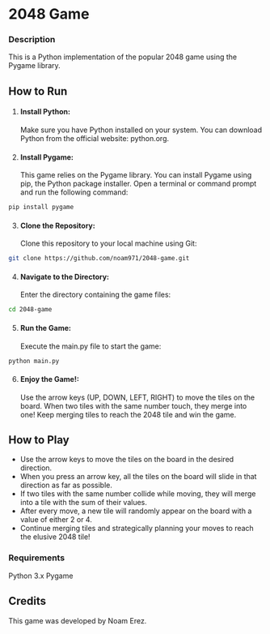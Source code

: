 # 2048 Game
### Description
  This is a Python implementation of the popular 2048 game using the Pygame library.

## How to Run
1. #### Install Python:
    Make sure you have Python installed on your system. You can download Python from the official website: python.org.

3. #### Install Pygame:
    This game relies on the Pygame library. You can install Pygame using pip, the Python package installer.
Open a terminal or command prompt and run the following command:
```bash
pip install pygame
```
3. #### Clone the Repository:
    Clone this repository to your local machine using Git:

```bash
git clone https://github.com/noam971/2048-game.git
```
4. #### Navigate to the Directory:
    Enter the directory containing the game files:

```bash
cd 2048-game
```
5. #### Run the Game:
    Execute the main.py file to start the game:
```bash
python main.py
```
6. #### Enjoy the Game!:
    Use the arrow keys (UP, DOWN, LEFT, RIGHT) to move the tiles on the board. When two tiles with the same number touch, they merge into one! Keep merging tiles to reach the 2048 tile     and win the game.

## How to Play
  * Use the arrow keys to move the tiles on the board in the desired direction.
  * When you press an arrow key, all the tiles on the board will slide in that direction as far as possible.
  * If two tiles with the same number collide while moving, they will merge into a tile with the sum of their values.
  * After every move, a new tile will randomly appear on the board with a value of either 2 or 4.
  * Continue merging tiles and strategically planning your moves to reach the elusive 2048 tile!
  
### Requirements
  Python 3.x
  Pygame
## Credits
  This game was developed by Noam Erez.

